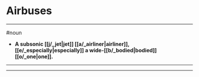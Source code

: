 # Airbuses
---
#noun
- **A subsonic [[j/_jet|jet]] [[a/_airliner|airliner]], [[e/_especially|especially]] a wide-[[b/_bodied|bodied]] [[o/_one|one]].**
---
---
